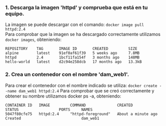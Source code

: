 ### 1. Descarga la imagen 'httpd' y comprueba que está en tu equipo.

La imagen se puede descargar con el comando: <code>docker image pull httpd:2.4</code>  
Para comprobar que la imagen se ha descargado correctamente utilizamos <code>docker images</code>, obteniendo:  
~~~
REPOSITORY    TAG       IMAGE ID       CREATED         SIZE
alpine        latest    91ef0af61f39   5 weeks ago     7.8MB
httpd         2.4       1bcf11fa154f   3 months ago    148MB
hello-world   latest    d2c94e258dcb   17 months ago   13.3kB
~~~

### 2. Crea un contenedor con el nombre 'dam_web1'.

Para crear el contenedor con el nombre indicado se utiliza: <code>docker create --name dam_web1 httpd:2.4</code>
Para comprobar que se creó correctamente y obtener su nombre utilizamos docker ps -a, obteniendo:  
~~~
CONTAINER ID   IMAGE         COMMAND              CREATED              STATUS                  PORTS     NAMES
5047f80cfe75   httpd:2.4     "httpd-foreground"   About a minute ago   Created                           dam_web1
~~~

